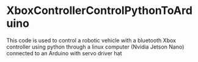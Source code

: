 # XboxControllerControlPythonToArduino
This code is used to control a robotic vehicle with a bluetooth Xbox controller using python through a linux computer (Nvidia Jetson Nano) connected to an Arduino with servo driver hat
